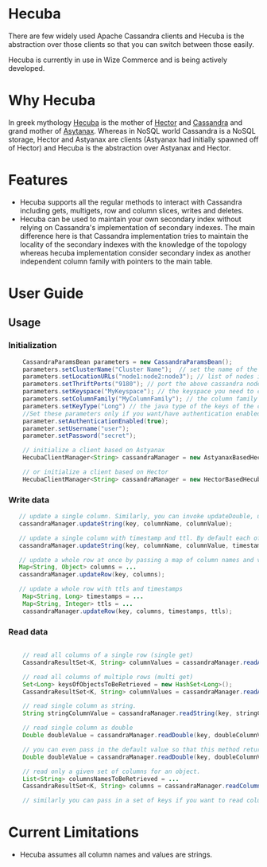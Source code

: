 Hecuba
======

There are few widely used Apache Cassandra clients and Hecuba is the abstraction over those clients so that you can switch between those easily.

Hecuba is currently in use in Wize Commerce and is being actively developed.

Why Hecuba
==========
In greek mythology [Hecuba](http://en.wikipedia.org/wiki/Hecuba) is the mother of [Hector](http://en.wikipedia.org/wiki/Hector) and [Cassandra](http://en.wikipedia.org/wiki/Cassandra) and grand mother of [Asytanax](http://en.wikipedia.org/wiki/Astyanax). Whereas in NoSQL world Cassandra is a NoSQL storage, Hector and Astyanax are clients (Astyanax had initially spawned off of Hector) and Hecuba is the abstraction over Astyanax and Hector.

Features
========

- Hecuba supports all the regular methods to interact with Cassandra including gets, multigets, row and column slices, writes and deletes.
- Hecuba can be used to maintain your own secondary index without relying on Cassandra's implementation of secondary indexes. The main difference here is that Cassandra implementation tries to maintain the locality of the secondary indexes with the knowledge of the topology whereas hecuba implementation consider secondary index as another independent column family with pointers to the main table.

User Guide
==========

Usage
-----

### Initialization

```java
    CassandraParamsBean parameters = new CassandraParamsBean();
    parameters.setClusterName("Cluster Name");  // set the name of the cluster. You can find the name of the cluster from cassandra.yaml file
    parameters.setLocationURLs("node1:node2:node3"); // list of nodes in the cluster separated by ':'
    parameters.setThriftPorts("9180"); // port the above cassandra nodes listening to for client requests
    parameters.setKeyspace("MyKeyspace"); // the keyspace you need to connect to
    parameters.setColumnFamily("MyColumnFamily"); // the column family you need to connect to
    parameters.setKeyType("Long") // the java type of the keys of the cassandra cluster. This can be either Long or String.
    //Set these parameters only if you want/have authentication enabled.
    parameter.setAuthenticationEnabled(true);
    parameter.setUsername("user");
    parameter.setPassword("secret");

    // initialize a client based on Astyanax
    HecubaClientManager<String> cassandraManager = new AstyanaxBasedHecubaClientManager<String>(parameters, com.netflix.astyanax.serializer.StringSerializer.get());

    // or initialize a client based on Hector
    HecubaClientManager<String> cassandraManager = new HectorBasedHecubaClientManager<String>(parameters, me.prettyprint.cassandra.serializers.StringSerializer.get(), true);
```

### Write data

```java
   // update a single column. Similarly, you can invoke updateDouble, updateLong, etc
   cassandraManager.updateString(key, columnName, columnValue);

   // update a single column with timestamp and ttl. By default each of these values are set to -1 so that the underlying client implementations will provide timestamps and set the TTL to never expire.
   cassandraManager.updateString(key, columnName, columnValue, timestamp, ttl);

   // update a whole row at once by passing a map of column names and values. Values can be strings, longs, booleans or Dates. Everything else has to be implement toString otherwise.
   Map<String, Object> columns = ...
   cassandraManager.updateRow(key, columns);

   // update a whole row with ttls and timestamps
    Map<String, Long> timestamps = ...
	Map<String, Integer> ttls = ...
	cassandraManager.updateRow(key, columns, timestamps, ttls);
```

### Read data

```java

    // read all columns of a single row (single get)
    CassandraResultSet<K, String> columnValues = cassandraManager.readAllColumns(objectId);

    // read all columns of multiple rows (multi get)
    Set<Long> keysOfObjectsToBeRetrieved = new HashSet<Long>();
    CassandraResultSet<K, String> columnValues = cassandraManager.readAllColumns(keysOfObjectsToBeRetrieved);

    // read single column as string.
    String stringColumnValue = cassandraManager.readString(key, stringColumnName);

    // read single column as double
    Double doubleValue = cassandraManager.readDouble(key, doubleColumnValue);

    // you can even pass in the default value so that this method returns it if there is no value found for that column inside Cassandra. You can similarly use readBoolean, readInteger methods.
    Double doubleValue = cassandraManager.readDouble(key, doubleColumnValue, defaultDoubleValue);

    // read only a given set of columns for an object.
    List<String> columnsNamesToBeRetrieved = ...
    CassandraResultSet<K, String> columns = cassandraManager.readColumns(key, columnsNamesToBeRetrieved);

    // similarly you can pass in a set of keys if you want to read columns of multiple keys.
```

Current Limitations
===================

- Hecuba assumes all column names and values are strings.



